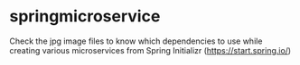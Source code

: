 # springmicroservice
Check the jpg image files to know which dependencies to use while creating various microservices from Spring Initializr (https://start.spring.io/)

